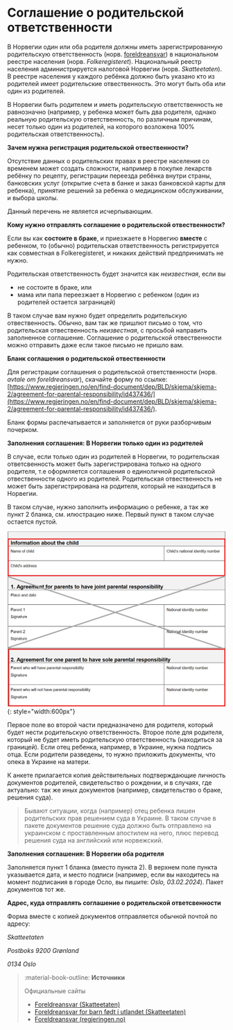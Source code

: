 # Соглашение о родительской ответственности

В Норвегии один или оба родителя должны иметь зарегистрированную родительскую ответственность (норв. [foreldreansvar](https://www.skatteetaten.no/person/folkeregister/fodsel-og-navnevalg/barn-fodt-i-utlandet/foreldreansvar-for-barn-fodt-i-utlandet/)) в национальном реестре населения (норв. _Folkeregisteret_). Национальный реестр населения администрируется налоговой Норвегии (норв. _Skatteetaten_). В реестре населения у каждого ребёнка должно быть указано кто из родителей имеет родительские отвественность. Это могут быть оба или один из родителей. 

В Норвегии быть родителем и иметь родительскую ответственность не равнозначно (например, у ребенка может быть два родителя, однако реальную родительскую ответственность, по различным причинам, несет только один из родителей, на которого возложена 100% родительская ответственность).

__Зачем нужна регистрация родительской отвественности?__

Отсутствие данных о родительских правах в реестре населения со временем может создать сложности, например в покупке лекарств ребёнку по рецепту, регистрации переезда ребёнка внутри страны, банковских услуг (открытие счета в банке и заказ банковской карты для ребенка), принятие решений за ребенка о медицинском обслуживании, и выбора школы. 

Данный перечень не является исчерпывающим. 

__Кому нужно отправлять соглашение о родительской отвественности?__

Если вы как __состоите в браке__, и приезжаете в Норвегию __вместе__ с ребенком, то (обычно) родительская ответственность регистрируется как совместная в Folkeregisteret, и никаких действий предпринимать не нужно.

Родительская ответственность будет значится как _неизвестная_, если вы

- не состоите в браке, или
- мама или папа переезжает в Норвегию с ребенком (один из родителей остается заграницей)

В таком случае вам нужно будет определить родительскую отвественность. Обычно, вам так же пришлют письмо о том, что родительская отвественность _неизвестная_, с просьбой направить заполненное соглашение. Соглашение о родительской отвественности можно отправить даже если такое письмо не пришло вам.

__Бланк соглашения о родительской отвественности__

Для регистрации соглашения о родительской ответственности (норв. _avtale om foreldreansvar_), скачайте форму по ссылке: [https://www.regjeringen.no/en/find-document/dep/BLD/skjema/skjema-2/agreement-for-parental-responsibility/id437436/](https://www.regjeringen.no/en/find-document/dep/BLD/skjema/skjema-2/agreement-for-parental-responsibility/id437436/). 

Бланк формы распечатывается и заполняется от руки разборчивым почерком.

__Заполнения соглашения: В Норвегии только один из родителей__

В случае, если только один из родителей в Норвегии, то родительская ответсвенность может быть зарегистрирована только на одного родителя, т.е оформляется соглашения о единоличной родительской отвественности одного из родителей. Родительская отвественность не может быть зарегистрирована на родителя, который не находиться в Норвегии.

В таком случае, нужно заполнить информацию о ребенке, а так же пункт 2 бланка, см. илюстрацию ниже. Первый пункт в таком случае остается пустой. 

![Image title](assets/avtale-om-foreldreansvar-alene.png){: style="width:600px"} 

Первое поле во второй части предназначено для родителя, который будет нести родительскую ответственность. Второе поле для родителя, который не будет иметь родительскую ответственность (находиться за границей). Если отец ребенка, например, в Украине, нужна подпись отца. Если родители разведены, то нужно приложить документы, что опека в Украине на матери. 

К анкете прилагается копия действительных подтверждающие личность документов родителей, свидетельство о рождении, и в случаях, где актуально: так же иных документов (например, свидетельство о браке, решения суда).

> Бывают ситуации, когда (например) отец ребенка лишен родительских прав решением суда в Украине. В таком случае в пакете документов решение суда должно быть отправлено на украинском с проставленным апостилем на него, плюс перевод решения суда на английский или норвежский. 

__Заполнения соглашения: В Норвегии оба родителя__

Заполняется пункт 1 бланка (вместо пункта 2). В верхнем поле пункта указывается дата, и место подписи (например, если вы находитесь на момент подписания в городе Осло, вы пишите: _Oslo, 03.02.2024_). Пакет документов тот же. 

__Адрес, куда отправлять соглашение о родительской ответсвенности__

Форма вместе с копией документов отправляется обычной почтой по адресу:

_Skatteetaten_

_Postboks 9200 Grønland_

_0134 Oslo_


> :material-book-outline: __Источники__
>
> Официальные сайты
>
> - [Foreldreansvar (Skatteetaten)](https://www.skatteetaten.no/person/folkeregister/fodsel-og-navnevalg/foreldreansvar/)
> - [Foreldreansvar for barn født i utlandet (Skatteetaten)](https://www.skatteetaten.no/person/folkeregister/fodsel-og-navnevalg/barn-fodt-i-utlandet/foreldreansvar-for-barn-fodt-i-utlandet/)
> - [Foreldreansvar (regjeringen.no)](https://www.regjeringen.no/no/tema/familie-og-barn/innsiktsartikler/foreldreskap/foreldreansvar/id749199/)